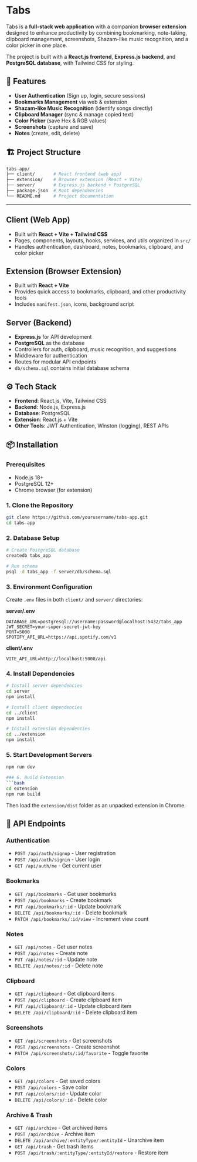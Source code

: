 # Tabs  

Tabs is a **full-stack web application** with a companion **browser extension** designed to enhance productivity by combining bookmarking, note-taking, clipboard management, screenshots, Shazam-like music recognition, and a color picker in one place.  

The project is built with a **React.js frontend**, **Express.js backend**, and **PostgreSQL database**, with Tailwind CSS for styling.  


## 🚀 Features  

- **User Authentication** (Sign up, login, secure sessions)  
- **Bookmarks Management** via web & extension  
- **Shazam-like Music Recognition** (identify songs directly)  
- **Clipboard Manager** (sync & manage copied text)  
- **Color Picker** (save Hex & RGB values)  
- **Screenshots** (capture and save)  
- **Notes** (create, edit, delete)  


## 🏗️ Project Structure  

```bash
tabs-app/
├── client/       # React frontend (web app)
├── extension/    # Browser extension (React + Vite)
├── server/       # Express.js backend + PostgreSQL
├── package.json  # Root dependencies
└── README.md     # Project documentation  
```
---

## Client (Web App)  

- Built with **React + Vite + Tailwind CSS**  
- Pages, components, layouts, hooks, services, and utils organized in `src/`  
- Handles authentication, dashboard, notes, bookmarks, clipboard, and color picker  


## Extension (Browser Extension)  

- Built with **React + Vite**  
- Provides quick access to bookmarks, clipboard, and other productivity tools  
- Includes `manifest.json`, icons, background script  


## Server (Backend)  

- **Express.js** for API development
- **PostgreSQL** as the database  
- Controllers for auth, clipboard, music recognition, and suggestions  
- Middleware for authentication  
- Routes for modular API endpoints  
- `db/schema.sql` contains initial database schema  


## ⚙️ Tech Stack  

- **Frontend**: React.js, Vite, Tailwind CSS
- **Backend**: Node.js, Express.js
- **Database**: PostgreSQL
- **Extension**: React.js + Vite
- **Other Tools**: JWT Authentication, Winston (logging), REST APIs

## 📦 Installation

### Prerequisites
- Node.js 18+ 
- PostgreSQL 12+
- Chrome browser (for extension)

### 1. Clone the Repository
```bash
git clone https://github.com/yourusername/tabs-app.git
cd tabs-app
```

### 2. Database Setup
```bash
# Create PostgreSQL database
createdb tabs_app

# Run schema
psql -d tabs_app -f server/db/schema.sql
```

### 3. Environment Configuration
Create `.env` files in both `client/` and `server/` directories:

**server/.env**
```env
DATABASE_URL=postgresql://username:password@localhost:5432/tabs_app
JWT_SECRET=your-super-secret-jwt-key
PORT=5000
SPOTIFY_API_URL=https://api.spotify.com/v1
```

**client/.env**
```env
VITE_API_URL=http://localhost:5000/api
```

### 4. Install Dependencies
```bash
# Install server dependencies
cd server
npm install

# Install client dependencies
cd ../client
npm install

# Install extension dependencies
cd ../extension
npm install
```

### 5. Start Development Servers
```bash
npm run dev

### 6. Build Extension
```bash
cd extension
npm run build
```

Then load the `extension/dist` folder as an unpacked extension in Chrome.

## 🔧 API Endpoints

### Authentication
- `POST /api/auth/signup` - User registration
- `POST /api/auth/signin` - User login
- `GET /api/auth/me` - Get current user

### Bookmarks
- `GET /api/bookmarks` - Get user bookmarks
- `POST /api/bookmarks` - Create bookmark
- `PUT /api/bookmarks/:id` - Update bookmark
- `DELETE /api/bookmarks/:id` - Delete bookmark
- `PATCH /api/bookmarks/:id/view` - Increment view count

### Notes
- `GET /api/notes` - Get user notes
- `POST /api/notes` - Create note
- `PUT /api/notes/:id` - Update note
- `DELETE /api/notes/:id` - Delete note

### Clipboard
- `GET /api/clipboard` - Get clipboard items
- `POST /api/clipboard` - Create clipboard item
- `PUT /api/clipboard/:id` - Update clipboard item
- `DELETE /api/clipboard/:id` - Delete clipboard item

### Screenshots
- `GET /api/screenshots` - Get screenshots
- `POST /api/screenshots` - Create screenshot
- `PATCH /api/screenshots/:id/favorite` - Toggle favorite

### Colors
- `GET /api/colors` - Get saved colors
- `POST /api/colors` - Save color
- `PUT /api/colors/:id` - Update color
- `DELETE /api/colors/:id` - Delete color

### Archive & Trash
- `GET /api/archive` - Get archived items
- `POST /api/archive` - Archive item
- `DELETE /api/archive/:entityType/:entityId` - Unarchive item
- `GET /api/trash` - Get trash items
- `POST /api/trash/:entityType/:entityId/restore` - Restore item